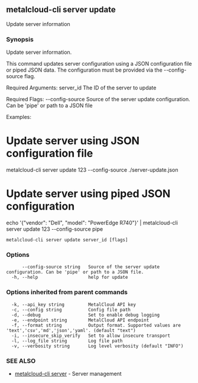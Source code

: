 ## metalcloud-cli server update

Update server information

### Synopsis

Update server information.

This command updates server configuration using a JSON configuration file or 
piped JSON data. The configuration must be provided via the --config-source flag.

Required Arguments:
  server_id              The ID of the server to update

Required Flags:
  --config-source        Source of the server update configuration. Can be 'pipe' or path to a JSON file

Examples:
  # Update server using JSON configuration file
  metalcloud-cli server update 123 --config-source ./server-update.json

  # Update server using piped JSON configuration
  echo '{"vendor": "Dell", "model": "PowerEdge R740"}' | metalcloud-cli server update 123 --config-source pipe


```
metalcloud-cli server update server_id [flags]
```

### Options

```
      --config-source string   Source of the server update configuration. Can be 'pipe' or path to a JSON file.
  -h, --help                   help for update
```

### Options inherited from parent commands

```
  -k, --api_key string         MetalCloud API key
  -c, --config string          Config file path
  -d, --debug                  Set to enable debug logging
  -e, --endpoint string        MetalCloud API endpoint
  -f, --format string          Output format. Supported values are 'text','csv','md','json','yaml'. (default "text")
  -i, --insecure_skip_verify   Set to allow insecure transport
  -l, --log_file string        Log file path
  -v, --verbosity string       Log level verbosity (default "INFO")
```

### SEE ALSO

* [metalcloud-cli server](metalcloud-cli_server.md)	 - Server management

